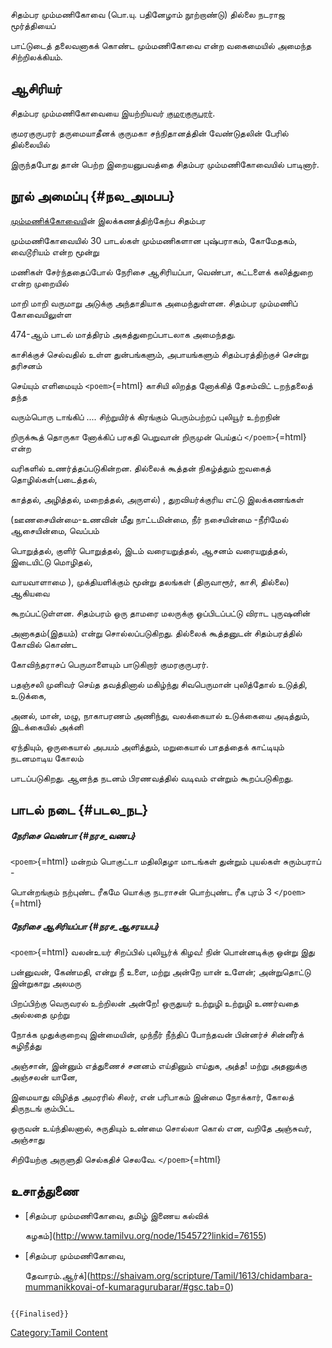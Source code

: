 சிதம்பர மும்மணிகோவை (பொ.யு. பதினேழாம் நூற்றாண்டு) தில்லை நடராஜ மூர்த்தியைப்
பாட்டுடைத் தலைவனாகக் கொண்ட மும்மணிகோவை என்ற வகைமையில் அமைந்த சிற்றிலக்கியம்.

## ஆசிரியர்

சிதம்பர மும்மணிகோவையை இயற்றியவர் [குமரகுருபரர்](குமரகுருபரர் "wikilink").
குமரகுருபரர் தருமையாதீனக் குருமகா சந்நிதானத்தின் வேண்டுதலின் பேரில் தில்லையில்
இருந்தபோது தான் பெற்ற இறையனுபவத்தை சிதம்பர மும்மணிகோவையில் பாடினார்.

## நூல் அமைப்பு {#நல_அமபப}

[மும்மணிக்கோவைய](மும்மணிக்கோவை "wikilink")ின் இலக்கணத்திற்கேற்ப சிதம்பர
மும்மணிகோவையில் 30 பாடல்கள் மும்மணிகளான புஷ்பராகம், கோமேதகம், வைடூரியம் என்ற மூன்று
மணிகள் சேர்ந்ததைப்போல் நேரிசை ஆசிரியப்பா, வெண்பா, கட்டளைக் கலித்துறை என்ற முறையில்
மாறி மாறி வருமாறு அடுக்கு அந்தாதியாக அமைந்துள்ளன. சிதம்பர மும்மணிப் கோவையிலுள்ள
474-ஆம் பாடல் மாத்திரம் அகத்துறைப்பாடலாக அமைந்தது.

காசிக்குச் செல்வதில் உள்ள துன்பங்களும், அபாயங்களும் சிதம்பரத்திற்குச் சென்று தரிசனம்
செய்யும் எளிமையும் `<poem>`{=html} காசியி லிறத்த னோக்கித் தேசம்விட் டறந்தலைத் தந்த
வரும்பொரு டாங்கிப் \.... சிற்றுயிர்க் கிரங்கும் பெரும்பற்றப் புலியூர் உற்றநின்
றிருக்கூத் தொருகா னோக்கிப் பரகதி பெறுவான் றிருமுன் பெய்தப் `</poem>`{=html} என்ற
வரிகளில் உணர்த்தப்படுகின்றன. தில்லைக் கூத்தன் நிகழ்த்தும் ஐவகைத் தொழில்கள்(படைத்தல்,
காத்தல், அழித்தல், மறைத்தல், அருளல்) , துறவியர்க்குரிய எட்டு இலக்கணங்கள்
(ஊணசையின்மை-உணவின் மீது நாட்டமின்மை, நீர் நசையின்மை -நீரிமேல் ஆசையின்மை, வெப்பம்
பொறுத்தல், குளிர் பொறுத்தல், இடம் வரையறுத்தல், ஆசனம் வரையறுத்தல், இடையிட்டு மொழிதல்,
வாயவாளாமை ), முக்தியளிக்கும் மூன்று தலங்கள் (திருவாரூர், காசி, தில்லை) ஆகியவை
கூறப்பட்டுள்ளன. சிதம்பரம் ஒரு தாமரை மலருக்கு ஒப்பிடப்பட்டு விராட புருஷனின்
அனாகதம்(இதயம்) என்று சொல்லப்படுகிறது. தில்லைக் கூத்தனுடன் சிதம்பரத்தில் கோவில் கொண்ட
கோவிந்தராசப் பெருமாளையும் பாடுகிறார் குமரகுருபரர்.

பதஞ்சலி முனிவர் செய்த தவத்தினால் மகிழ்ந்து சிவபெருமான் புலித்தோல் உடுத்தி, உடுக்கை,
அனல், மான், மழு, நாகாபரணம் அணிந்து, வலக்கையால் உடுக்கையை அடித்தும், இடக்கையில் அக்னி
ஏந்தியும், ஒருகையால் அபயம் அளித்தும், மறுகையால் பாதத்தைக் காட்டியும் நடனமாடிய கோலம்
பாடப்படுகிறது. ஆனந்த நடனம் பிரணவத்தில் வடிவம் என்றும் கூறப்படுகிறது.

## பாடல் நடை {#படல_நட}

##### நேரிசை வெண்பா {#நரச_வணப}

`<poem>`{=html} மன்றம் பொகுட்டா மதிலிதழா மாடங்கள் துன்றும் புயல்கள் சுரும்பராப் -
பொன்றங்கும் நற்புண்ட ரீகமே யொக்கு நடராசன் பொற்புண்ட ரீக புரம் 3 `</poem>`{=html}

##### நேரிசை ஆசிரியப்பா {#நரச_ஆசரயபப}

`<poem>`{=html} வலன்உயர் சிறப்பில் புலியூர்க் கிழவ! நின் பொன்னடிக்கு ஒன்று இது
பன்னுவன், கேண்மதி, என்று நீ உளை, மற்று அன்றே யான் உளேன்; அன்றுதொட்டு இன்றுகாறு அலமரு
பிறப்பிற்கு வெருவரல் உற்றிலன் அன்றே! ஒருதுயர் உற்றுழி உற்றுழி உணர்வதை அல்லதை முற்று
நோக்க முதுக்குறைவு இன்மையின், முந்நீர் நீந்திப் போந்தவன் பின்னர்ச் சின்னீர்க் கழிநீத்து
அஞ்சான், இன்னும் எத்துணைச் சனனம் எய்தினும் எய்துக, அத்த! மற்று அதனுக்கு அஞ்சலன் யானே,
இமையாது விழித்த அமரரில் சிலர், என் பரிபாகம் இன்மை நோக்கார், கோலத் திருநடங் கும்பிட்ட
ஒருவன் உய்ந்திலனால், சுருதியும் உண்மை சொல்லா கொல் என, வறிதே அஞ்சுவர், அஞ்சாது
சிறியேற்கு அருளுதி செல்கதிச் செலவே. `</poem>`{=html}

## உசாத்துணை

-   [சிதம்பர மும்மணிகோவை, தமிழ் இணைய கல்விக்
    கழகம்](http://www.tamilvu.org/node/154572?linkid=76155)
-   [சிதம்பர மும்மணிகோவை,
    தேவாரம்.ஆர்க்](https://shaivam.org/scripture/Tamil/1613/chidambara-mummanikkovai-of-kumaragurubarar/#gsc.tab=0)

```{=mediawiki}
{{Finalised}}
```
[Category:Tamil Content](Category:Tamil_Content "wikilink")
